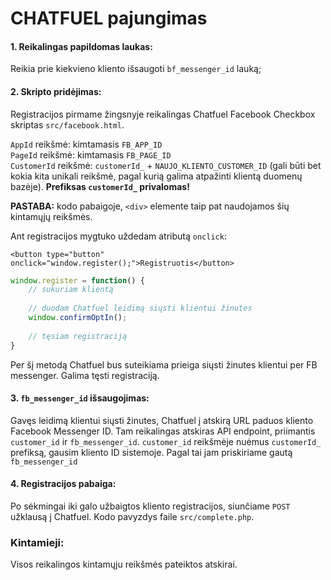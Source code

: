 # CHATFUEL pajungimas #

#### 1. Reikalingas papildomas laukas: ####
Reikia prie kiekvieno kliento išsaugoti `bf_messenger_id` lauką;

#### 2. Skripto pridėjimas: ####
Registracijos pirmame žingsnyje reikalingas Chatfuel Facebook Checkbox skriptas `src/facebook.html`.

`AppId` reikšmė: kimtamasis `FB_APP_ID`\
`PageId` reikšmė: kimtamasis `FB_PAGE_ID`\
`CustomerId` reikšmė: `customerId_` + `NAUJO_KLIENTO_CUSTOMER_ID` (gali būti bet kokia kita unikali reikšmė, pagal kurią galima atpažinti klientą duomenų bazėje). **Prefiksas `customerId_` privalomas!**

**PASTABA:** kodo pabaigoje, `<div>` elemente taip pat naudojamos šių kintamųjų reikšmės.

Ant registracijos mygtuko uždedam atributą `onclick`:
```
<button type="button" onclick="window.register();">Registruotis</button>
```
```javascript
window.register = function() {
    // sukuriam klientą
    
    // duodam Chatfuel leidimą siųsti klientui žinutes
    window.confirmOptIn();
    
    // tęsiam registraciją
}
```

Per šį metodą Chatfuel bus suteikiama prieiga siųsti žinutes klientui per FB messenger. Galima tęsti registraciją.

#### 3. `fb_messenger_id` išsaugojimas:
Gavęs leidimą klientui siųsti žinutes, Chatfuel į atskirą URL paduos kliento Facebook Messenger ID. Tam reikalingas atskiras API endpoint, priimantis `customer_id` ir `fb_messenger_id`.
`customer_id` reikšmėje nuėmus `customerId_` prefiksą, gausim kliento ID sistemoje. Pagal tai jam priskiriame gautą `fb_messenger_id`

#### 4. Registracijos pabaiga:
Po sėkmingai iki galo užbaigtos kliento registracijos, siunčiame `POST` užklausą į Chatfuel. Kodo pavyzdys faile `src/complete.php`.

### Kintamieji:
Visos reikalingos kintamųju reikšmės pateiktos atskirai.